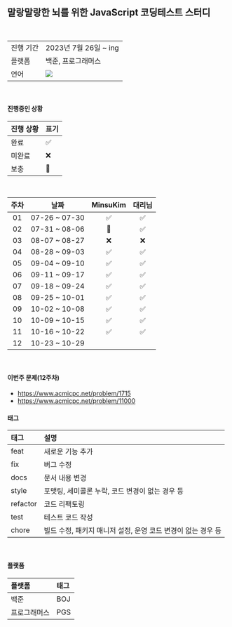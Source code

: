   ## 말랑말랑한 뇌를 위한 JavaScript 코딩테스트 스터디

<br/>

<table>
  <tr>
    <td>진행 기간</td>
    <td>2023년 7월 26일 ~ ing </td>
  </tr>
  <tr>
    <td>플랫폼</td>
    <td>백준, 프로그래머스</td>
  </tr>
  <tr>
    <td>언어</td>
    <td>
      <img src="https://img.shields.io/badge/javascript-%23323330.svg?style=for-the-badge&logo=javascript&logoColor=%23F7DF1E" />
    </td>
  </tr>
</table>

<br/>

#### 진행중인 상황

| 진행 상황            | 표기  |
|:-----|:------|
| 완료 |  ✅ |
| 미완료 |  ❌ |
| 보충 |  🔺 |

<br/>

| 주차 |     날짜      | MinsuKim | 대리님 |
|:--:|:-------------:|:----------:|:---------:|
| 01 | 07-26 ~ 07-30 |    ✅    |    ✅    | 
| 02 | 07-31 ~ 08-06 |    🔺    |    ✅    |
| 03 | 08-07 ~ 08-27 |    ❌    |    ❌    |
| 04 | 08-28 ~ 09-03 |    ✅    |    ✅    |
| 05 | 09-04 ~ 09-10 |    ✅    |    ✅    |
| 06 | 09-11 ~ 09-17 |    ✅    |    ✅    |
| 07 | 09-18 ~ 09-24 |    ✅    |    ✅    |
| 08 | 09-25 ~ 10-01 |    ✅    |    ✅    |
| 09 | 10-02 ~ 10-08 |    ✅    |    ✅    |
| 10 | 10-09 ~ 10-15 |    ✅    |    ✅    |
| 11 | 10-16 ~ 10-22 |    ✅    |    ✅    |
| 12 | 10-23 ~ 10-29 |        |        |

<br/>

#### 이번주 문제(12주차)
- https://www.acmicpc.net/problem/1715
- https://www.acmicpc.net/problem/11000


#### 태그

| 태그       | 설명                      |
|:---------|:------------------------|
| feat | 새로운 기능 추가|
| fix | 버그 수정|
| docs | 문서 내용 변경|
| style | 포맷팅, 세미콜론 누락, 코드 변경이 없는 경우 등|
| refactor | 코드 리팩토링|
| test | 테스트 코드 작성|
| chore | 빌드 수정, 패키지 매니저 설정, 운영 코드 변경이 없는 경우 등|


<br/>

#### 플랫폼

| 플랫폼    | 태그  |
|:-------|:----|
| 백준     | BOJ |
| 프로그래머스 | PGS |


